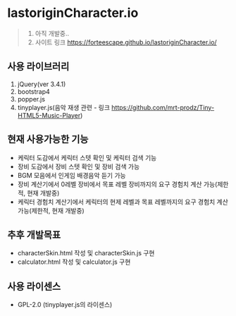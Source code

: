 # lastoriginCharacter.io
> 1. 아직 개발중..
> 2. 사이트 링크 <https://forteescape.github.io/lastoriginCharacter.io/>

## 사용 라이브러리
1. jQuery(ver 3.4.1)
2. bootstrap4
3. popper.js
4. tinyplayer.js(음악 재생 관련 - 링크 <https://github.com/mrt-prodz/Tiny-HTML5-Music-Player>)

## 현재 사용가능한 기능
* 케릭터 도감에서 케릭터 스텟 확인 및 케릭터 검색 기능
* 장비 도감에서 장비 스텟 확인 및 장비 검색 가능
* BGM 모음에서 인게임 배경음악 듣기 가능
* 장비 계산기에서 0레벨 장비에서 목표 레벨 장비까지의 요구 경험치 계산 가능(제한적, 현재 개발중)
* 케릭터 경험치 계산기에서 케릭터의 현제 레벨과 목표 레벨까지의 요구 경험치 계산 가능(제한적, 현재 개발중)

## 추후 개발목표
* characterSkin.html 작성 및 characterSkin.js 구현
* calculator.html 작성 및 calculator.js 구현

## 사용 라이센스
* GPL-2.0 (tinyplayer.js의 라이센스)
